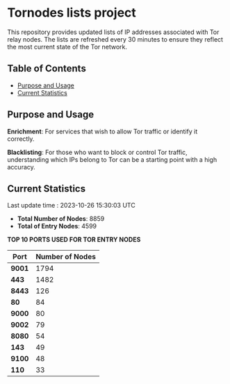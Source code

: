 # Tornodes lists project

This repository provides updated lists of IP addresses associated with Tor relay nodes. The lists are refreshed every 30 minutes to ensure they reflect the most current state of the Tor network.

## Table of Contents

- [Purpose and Usage](#purpose-and-usage)
- [Current Statistics](#current-statistics)


## Purpose and Usage

**Enrichment**: For services that wish to allow Tor traffic or identify it correctly.

**Blacklisting**: For those who want to block or control Tor traffic, understanding which IPs belong to Tor can be a starting point with a high accuracy.

## Current Statistics

Last update time : 2023-10-26 15:30:03 UTC

- **Total Number of Nodes**: 8859
- **Total of Entry Nodes**: 4599

**TOP 10 PORTS USED FOR TOR ENTRY NODES**

| **Port** | **Number of Nodes** |
|------|-----------------|
| **9001**   | 1794  |
| **443**   | 1482  |
| **8443**   | 126  |
| **80**   | 84  |
| **9000**   | 80  |
| **9002**   | 79  |
| **8080**   | 54  |
| **143**   | 49  |
| **9100**   | 48  |
| **110**   | 33  |

